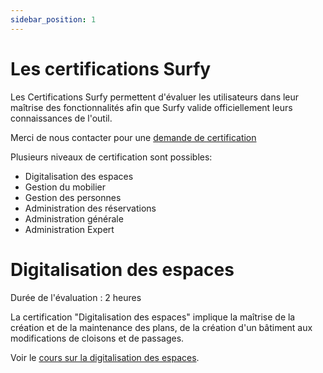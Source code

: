 ```yaml
---
sidebar_position: 1
---
```


# Les certifications Surfy

Les Certifications Surfy permettent d'évaluer les utilisateurs dans leur maîtrise des fonctionnalités afin que Surfy valide officiellement leurs connaissances de l'outil.

Merci de nous contacter pour une [demande de certification](https://www.surfy.pro/contact)

Plusieurs niveaux de certification sont possibles:

-   Digitalisation des espaces
-   Gestion du mobilier
-   Gestion des personnes
-   Administration des réservations
-   Administration générale
-   Administration Expert

# Digitalisation des espaces

Durée de l'évaluation : 2 heures

La certification "Digitalisation des espaces" implique la maîtrise de la création et de la maintenance des plans, de la création d'un bâtiment aux modifications de cloisons et de passages.

Voir le [cours sur la digitalisation des espaces](/docs/courses/digitalize/digicourse#digitaliser-un-bâtiment).
